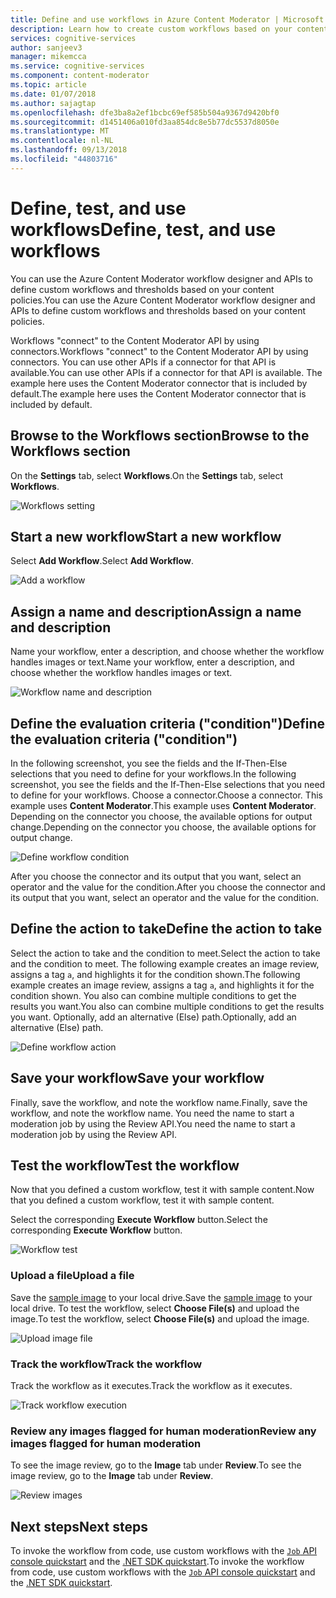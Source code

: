 ```yaml
---
title: Define and use workflows in Azure Content Moderator | Microsoft Docs
description: Learn how to create custom workflows based on your content policies.
services: cognitive-services
author: sanjeev3
manager: mikemcca
ms.service: cognitive-services
ms.component: content-moderator
ms.topic: article
ms.date: 01/07/2018
ms.author: sajagtap
ms.openlocfilehash: dfe3ba8a2ef1bcbc69ef585b504a9367d9420bf0
ms.sourcegitcommit: d1451406a010fd3aa854dc8e5b77dc5537d8050e
ms.translationtype: MT
ms.contentlocale: nl-NL
ms.lasthandoff: 09/13/2018
ms.locfileid: "44803716"
---
```

# <a name="define-test-and-use-workflows"></a><span data-ttu-id="afcb1-103">Define, test, and use workflows</span><span class="sxs-lookup"><span data-stu-id="afcb1-103">Define, test, and use workflows</span></span>

<span data-ttu-id="afcb1-104">You can use the Azure Content Moderator workflow designer and APIs to define custom workflows and thresholds based on your content policies.</span><span class="sxs-lookup"><span data-stu-id="afcb1-104">You can use the Azure Content Moderator workflow designer and APIs to define custom workflows and thresholds based on your content policies.</span></span>

<span data-ttu-id="afcb1-105">Workflows "connect" to the Content Moderator API by using connectors.</span><span class="sxs-lookup"><span data-stu-id="afcb1-105">Workflows "connect" to the Content Moderator API by using connectors.</span></span> <span data-ttu-id="afcb1-106">You can use other APIs if a connector for that API is available.</span><span class="sxs-lookup"><span data-stu-id="afcb1-106">You can use other APIs if a connector for that API is available.</span></span> <span data-ttu-id="afcb1-107">The example here uses the Content Moderator connector that is included by default.</span><span class="sxs-lookup"><span data-stu-id="afcb1-107">The example here uses the Content Moderator connector that is included by default.</span></span>

## <a name="browse-to-the-workflows-section"></a><span data-ttu-id="afcb1-108">Browse to the Workflows section</span><span class="sxs-lookup"><span data-stu-id="afcb1-108">Browse to the Workflows section</span></span>

<span data-ttu-id="afcb1-109">On the **Settings** tab, select **Workflows**.</span><span class="sxs-lookup"><span data-stu-id="afcb1-109">On the **Settings** tab, select **Workflows**.</span></span>

  ![Workflows setting](images/2-workflows-0.png)

## <a name="start-a-new-workflow"></a><span data-ttu-id="afcb1-111">Start a new workflow</span><span class="sxs-lookup"><span data-stu-id="afcb1-111">Start a new workflow</span></span>

<span data-ttu-id="afcb1-112">Select **Add Workflow**.</span><span class="sxs-lookup"><span data-stu-id="afcb1-112">Select **Add Workflow**.</span></span>

  ![Add a workflow](images/2-workflows-1.png)

## <a name="assign-a-name-and-description"></a><span data-ttu-id="afcb1-114">Assign a name and description</span><span class="sxs-lookup"><span data-stu-id="afcb1-114">Assign a name and description</span></span>

<span data-ttu-id="afcb1-115">Name your workflow, enter a description, and choose whether the workflow handles images or text.</span><span class="sxs-lookup"><span data-stu-id="afcb1-115">Name your workflow, enter a description, and choose whether the workflow handles images or text.</span></span>

  ![Workflow name and description](images/ocr-workflow-step-1.PNG)

## <a name="define-the-evaluation-criteria-condition"></a><span data-ttu-id="afcb1-117">Define the evaluation criteria ("condition")</span><span class="sxs-lookup"><span data-stu-id="afcb1-117">Define the evaluation criteria ("condition")</span></span>

<span data-ttu-id="afcb1-118">In the following screenshot, you see the fields and the If-Then-Else selections that you need to define for your workflows.</span><span class="sxs-lookup"><span data-stu-id="afcb1-118">In the following screenshot, you see the fields and the If-Then-Else selections that you need to define for your workflows.</span></span> <span data-ttu-id="afcb1-119">Choose a connector.</span><span class="sxs-lookup"><span data-stu-id="afcb1-119">Choose a connector.</span></span> <span data-ttu-id="afcb1-120">This example uses **Content Moderator**.</span><span class="sxs-lookup"><span data-stu-id="afcb1-120">This example uses **Content Moderator**.</span></span> <span data-ttu-id="afcb1-121">Depending on the connector you choose, the available options for output change.</span><span class="sxs-lookup"><span data-stu-id="afcb1-121">Depending on the connector you choose, the available options for output change.</span></span>

  ![Define workflow condition](images/ocr-workflow-step-2-condition.PNG)

<span data-ttu-id="afcb1-123">After you choose the connector and its output that you want, select an operator and the value for the condition.</span><span class="sxs-lookup"><span data-stu-id="afcb1-123">After you choose the connector and its output that you want, select an operator and the value for the condition.</span></span>

## <a name="define-the-action-to-take"></a><span data-ttu-id="afcb1-124">Define the action to take</span><span class="sxs-lookup"><span data-stu-id="afcb1-124">Define the action to take</span></span>

<span data-ttu-id="afcb1-125">Select the action to take and the condition to meet.</span><span class="sxs-lookup"><span data-stu-id="afcb1-125">Select the action to take and the condition to meet.</span></span> <span data-ttu-id="afcb1-126">The following example creates an image review, assigns a tag `a`, and highlights it for the condition shown.</span><span class="sxs-lookup"><span data-stu-id="afcb1-126">The following example creates an image review, assigns a tag `a`, and highlights it for the condition shown.</span></span> <span data-ttu-id="afcb1-127">You also can combine multiple conditions to get the results you want.</span><span class="sxs-lookup"><span data-stu-id="afcb1-127">You also can combine multiple conditions to get the results you want.</span></span> <span data-ttu-id="afcb1-128">Optionally, add an alternative (Else) path.</span><span class="sxs-lookup"><span data-stu-id="afcb1-128">Optionally, add an alternative (Else) path.</span></span>

  ![Define workflow action](images/ocr-workflow-step-3-action.PNG)

## <a name="save-your-workflow"></a><span data-ttu-id="afcb1-130">Save your workflow</span><span class="sxs-lookup"><span data-stu-id="afcb1-130">Save your workflow</span></span>

<span data-ttu-id="afcb1-131">Finally, save the workflow, and note the workflow name.</span><span class="sxs-lookup"><span data-stu-id="afcb1-131">Finally, save the workflow, and note the workflow name.</span></span> <span data-ttu-id="afcb1-132">You need the name to start a moderation job by using the Review API.</span><span class="sxs-lookup"><span data-stu-id="afcb1-132">You need the name to start a moderation job by using the Review API.</span></span>

## <a name="test-the-workflow"></a><span data-ttu-id="afcb1-133">Test the workflow</span><span class="sxs-lookup"><span data-stu-id="afcb1-133">Test the workflow</span></span>

<span data-ttu-id="afcb1-134">Now that you defined a custom workflow, test it with sample content.</span><span class="sxs-lookup"><span data-stu-id="afcb1-134">Now that you defined a custom workflow, test it with sample content.</span></span>

<span data-ttu-id="afcb1-135">Select the corresponding **Execute Workflow** button.</span><span class="sxs-lookup"><span data-stu-id="afcb1-135">Select the corresponding **Execute Workflow** button.</span></span>

  ![Workflow test](images/ocr-workflow-step-6-list.PNG)

### <a name="upload-a-file"></a><span data-ttu-id="afcb1-137">Upload a file</span><span class="sxs-lookup"><span data-stu-id="afcb1-137">Upload a file</span></span>

<span data-ttu-id="afcb1-138">Save the [sample image](https://moderatorsampleimages.blob.core.windows.net/samples/sample5.png) to your local drive.</span><span class="sxs-lookup"><span data-stu-id="afcb1-138">Save the [sample image](https://moderatorsampleimages.blob.core.windows.net/samples/sample5.png) to your local drive.</span></span> <span data-ttu-id="afcb1-139">To test the workflow, select **Choose File(s)** and upload the image.</span><span class="sxs-lookup"><span data-stu-id="afcb1-139">To test the workflow, select **Choose File(s)** and upload the image.</span></span>

  ![Upload image file](images/ocr-workflow-step-7-upload.PNG)

### <a name="track-the-workflow"></a><span data-ttu-id="afcb1-141">Track the workflow</span><span class="sxs-lookup"><span data-stu-id="afcb1-141">Track the workflow</span></span>

<span data-ttu-id="afcb1-142">Track the workflow as it executes.</span><span class="sxs-lookup"><span data-stu-id="afcb1-142">Track the workflow as it executes.</span></span>

  ![Track workflow execution](images/ocr-workflow-step-4-test.PNG)

### <a name="review-any-images-flagged-for-human-moderation"></a><span data-ttu-id="afcb1-144">Review any images flagged for human moderation</span><span class="sxs-lookup"><span data-stu-id="afcb1-144">Review any images flagged for human moderation</span></span>

<span data-ttu-id="afcb1-145">To see the image review, go to the **Image** tab under **Review**.</span><span class="sxs-lookup"><span data-stu-id="afcb1-145">To see the image review, go to the **Image** tab under **Review**.</span></span>

  ![Review images](images/ocr-sample-image-workflow1.PNG)

## <a name="next-steps"></a><span data-ttu-id="afcb1-147">Next steps</span><span class="sxs-lookup"><span data-stu-id="afcb1-147">Next steps</span></span> 

<span data-ttu-id="afcb1-148">To invoke the workflow from code, use custom workflows with the [`Job` API console quickstart](../try-review-api-job.md) and the [.NET SDK quickstart](../moderation-jobs-quickstart-dotnet.md).</span><span class="sxs-lookup"><span data-stu-id="afcb1-148">To invoke the workflow from code, use custom workflows with the [`Job` API console quickstart](../try-review-api-job.md) and the [.NET SDK quickstart](../moderation-jobs-quickstart-dotnet.md).</span></span>
